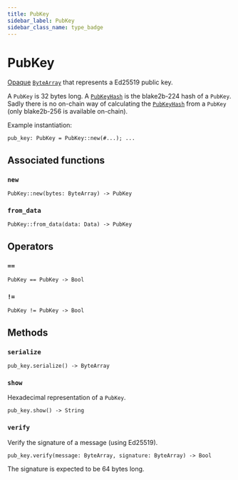 ```yaml
---
title: PubKey
sidebar_label: PubKey
sidebar_class_name: type_badge
---
```


# <span className="type_badge">PubKey</span>

[Opaque](https://en.wikipedia.org/wiki/Opaque_data_type) [`ByteArray`](./bytearray.md) that represents a Ed25519 public key.

A `PubKey` is 32 bytes long. A [`PubKeyHash`](./pubkeyhash.md) is the blake2b-224 hash of a `PubKey`. Sadly there is no on-chain way of calculating the [`PubKeyHash`](./pubkeyhash.md) from a `PubKey` (only blake2b-256 is available on-chain).

Example instantiation:

```helios
pub_key: PubKey = PubKey::new(#...); ...
```

## Associated functions

### `new`

```helios
PubKey::new(bytes: ByteArray) -> PubKey
```

### `from_data`

```helios
PubKey::from_data(data: Data) -> PubKey
```

## Operators

### `==`

```helios
PubKey == PubKey -> Bool
```

### `!=`

```helios
PubKey != PubKey -> Bool
```

## Methods

### `serialize`

```helios
pub_key.serialize() -> ByteArray
```

### `show`

Hexadecimal representation of a `PubKey`.

```helios
pub_key.show() -> String
```

### `verify`

Verify the signature of a message (using Ed25519).

```helios
pub_key.verify(message: ByteArray, signature: ByteArray) -> Bool
```

The signature is expected to be 64 bytes long.